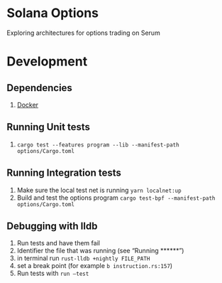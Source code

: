 # Solana Options

Exploring architectures for options trading on Serum

# Development

## Dependencies
1. [Docker](https://docs.docker.com/get-docker/)

## Running Unit tests
1. `cargo test --features program --lib --manifest-path options/Cargo.toml`

## Running Integration tests
1. Make sure the local test net is running `yarn localnet:up`
2. Build and test the options program `cargo test-bpf --manifest-path options/Cargo.toml`

## Debugging with lldb
1. Run tests and have them fail
2. Identifier the file that was running (see “Running ******”)
3. in terminal run `rust-lldb +nightly FILE_PATH`
4. set a break point (for example `b instruction.rs:157`)
5. Run tests with `run —test`